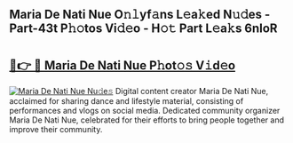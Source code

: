 ## Maria De Nati Nue O𝚗𝚕yf𝚊ns L𝚎a𝚔ed N𝚞𝚍es - Part-43t P𝚑𝚘tos Vi𝚍𝚎o - H𝚘𝚝 Part L𝚎a𝚔s 6nIoR

# <h2><a href="http://kfd36b.oniu.top/?m=Maria+De+Nati+Nue">🔗👉 🔴 Maria De Nati Nue P𝚑ot𝚘𝚜 V𝚒d𝚎o</a></h2>

[![Maria De Nati Nue Nu𝚍e𝚜](https://i.imgur.com/0qMVB7G.gif)](http://kfd36b.oniu.top/?m=Maria+De+Nati+Nue)
Digital content creator Maria De Nati Nue, acclaimed for sharing dance and lifestyle material, consisting of performances and vlogs on social media. Dedicated community organizer Maria De Nati Nue, celebrated for their efforts to bring people together and improve their community.  
